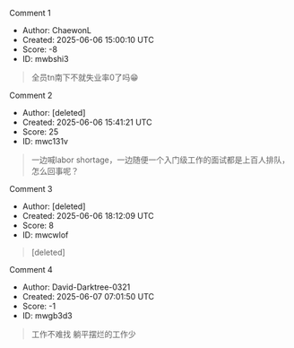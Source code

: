 Comment 1

- Author: ChaewonL
- Created: 2025-06-06 15:00:10 UTC
- Score: -8
- ID: mwbshi3

> 全员tn南下不就失业率0了吗😁

Comment 2

- Author: [deleted]
- Created: 2025-06-06 15:41:21 UTC
- Score: 25
- ID: mwc131v

> 一边喊labor shortage，一边随便一个入门级工作的面试都是上百人排队，怎么回事呢？

Comment 3

- Author: [deleted]
- Created: 2025-06-06 18:12:09 UTC
- Score: 8
- ID: mwcwlof

> [deleted]

Comment 4

- Author: David-Darktree-0321
- Created: 2025-06-07 07:01:50 UTC
- Score: -1
- ID: mwgb3d3

> 工作不难找 躺平摆烂的工作少
